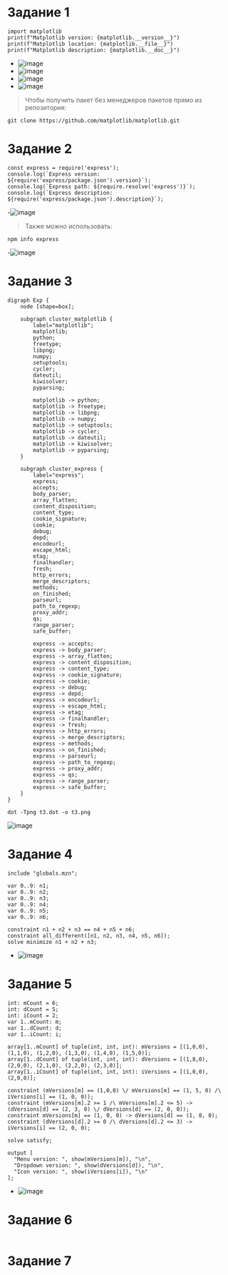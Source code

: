 # Задание 1

```
import matplotlib
print(f"Matplotlib version: {matplotlib.__version__}")
print(f"Matplotlib location: {matplotlib.__file__}")
print(f"Matplotlib description: {matplotlib.__doc__}")
```
- ![image](https://github.com/user-attachments/assets/7b451023-5092-4c53-95d6-68c2db48d624)
- ![image](https://github.com/user-attachments/assets/33e088f3-39c7-4b4f-a18e-216707e8f83e)
- ![image](https://github.com/user-attachments/assets/3d0ca72c-996e-44d8-ba86-17aa2f522a01)
- ![image](https://github.com/user-attachments/assets/8bdea4fc-60d2-4961-b379-99a7dee410b0)

> Чтобы получить пакет без менеджеров пакетов прямо из репозитория:
```
git clone https://github.com/matplotlib/matplotlib.git
```

# Задание 2

```
const express = require('express');
console.log(`Express version: ${require('express/package.json').version}`);
console.log(`Express path: ${require.resolve('express')}`);
console.log(`Express description: ${require('express/package.json').description}`);
```
-![image](https://github.com/user-attachments/assets/74a18c8f-e3e8-4b11-94b1-1eb2d5ff3c3f)

> Также можно использовать:

```
npm info express
```
-![image](https://github.com/user-attachments/assets/70b9d370-2cac-4c3b-81ca-a43e9dc83431)

# Задание 3
```
digraph Exp {
    node [shape=box];

    subgraph cluster_matplotlib {
        label="matplotlib";
        matplotlib;
        python;
        freetype;
        libpng;
        numpy;
        setuptools;
        cycler;
        dateutil;
        kiwisolver;
        pyparsing;
        
        matplotlib -> python;
        matplotlib -> freetype;
        matplotlib -> libpng;
        matplotlib -> numpy;
        matplotlib -> setuptools;
        matplotlib -> cycler;
        matplotlib -> dateutil;
        matplotlib -> kiwisolver;
        matplotlib -> pyparsing;
    }

    subgraph cluster_express {
        label="express";
        express;
        accepts;
        body_parser;
        array_flatten;
        content_disposition;
        content_type;
        cookie_signature;
        cookie;
        debug;
        depd;
        encodeurl;
        escape_html;
        etag;
        finalhandler;
        fresh;
        http_errors;
        merge_descriptors;
        methods;
        on_finished;
        parseurl;
        path_to_regexp;
        proxy_addr;
        qs;
        range_parser;
        safe_buffer;
        
        express -> accepts;
        express -> body_parser;
        express -> array_flatten;
        express -> content_disposition;
        express -> content_type;
        express -> cookie_signature;
        express -> cookie;
        express -> debug;
        express -> depd;
        express -> encodeurl;
        express -> escape_html;
        express -> etag;
        express -> finalhandler;
        express -> fresh;
        express -> http_errors;
        express -> merge_descriptors;
        express -> methods;
        express -> on_finished;
        express -> parseurl;
        express -> path_to_regexp;
        express -> proxy_addr;
        express -> qs;
        express -> range_parser;
        express -> safe_buffer;
    }
}
```
```
dot -Tpng t3.dot -o t3.png
```

![image](https://github.com/user-attachments/assets/83953d44-16c0-4f93-a989-cae60603c0cd)


# Задание 4

```
include "globals.mzn";

var 0..9: n1;
var 0..9: n2;
var 0..9: n3;
var 0..9: n4;
var 0..9: n5;
var 0..9: n6;

constraint n1 + n2 + n3 == n4 + n5 + n6;
constraint all_different([n1, n2, n3, n4, n5, n6]);
solve minimize n1 + n2 + n3;
```
- ![image](https://github.com/user-attachments/assets/05abc4dc-41c8-43f1-9ec8-e24e3de6c380)


# Задание 5

```
int: mCount = 6;
int: dCount = 5;
int: iCount = 2;
var 1..mCount: m;
var 1..dCount: d;
var 1..iCount: i;

array[1..mCount] of tuple(int, int, int): mVersions = [(1,0,0), (1,1,0), (1,2,0), (1,3,0), (1,4,0), (1,5,0)];
array[1..dCount] of tuple(int, int, int): dVersions = [(1,8,0), (2,0,0), (2,1,0), (2,2,0), (2,3,0)];
array[1..iCount] of tuple(int, int, int): iVersions = [(1,0,0), (2,0,0)];

constraint (mVersions[m] == (1,0,0) \/ mVersions[m] == (1, 5, 0) /\ iVersions[i] == (1, 0, 0));
constraint (mVersions[m].2 >= 1 /\ mVersions[m].2 <= 5) -> (dVersions[d] == (2, 3, 0) \/ dVersions[d] == (2, 0, 0));
constraint mVersions[m] == (1, 0, 0) -> dVersions[d] == (1, 8, 0);
constraint (dVersions[d].2 >= 0 /\ dVersions[d].2 <= 3) -> iVersions[i] == (2, 0, 0);

solve satisfy;

output [
  "Menu version: ", show(mVersions[m]), "\n",
  "Dropdown version: ", show(dVersions[d]), "\n",
  "Icon version: ", show(iVersions[i]), "\n"
];
```
- ![image](https://github.com/user-attachments/assets/57c1d7ea-5654-4bf0-bbbc-ffcea06a7485)

# Задание 6

```
```

# Задание 7

